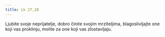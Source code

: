 ```yaml
---
title: Lk 27,28
---
```

Ljubite svoje neprijatelje, dobro činite svojim mrziteljima, blagoslivljajte one koji vas proklinju, molite za one koji vas zlostavljaju.